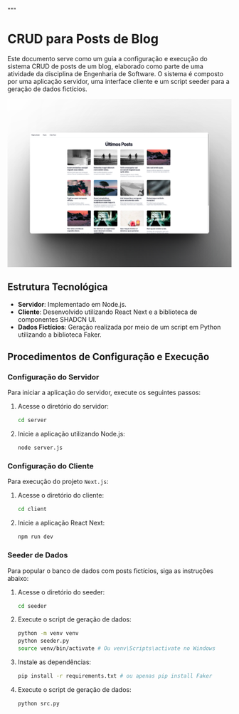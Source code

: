 """
# CRUD para Posts de Blog

Este documento serve como um guia a configuração e execução do sistema CRUD de posts de um blog, elaborado como parte de uma atividade da disciplina de Engenharia de Software. O sistema é composto por uma aplicação servidor, uma interface cliente e um script seeder para a geração de dados fictícios.

![Screenshot de demonstração](images/shot.png "Screenshot de demonstração")

## Estrutura Tecnológica

- **Servidor**: Implementado em Node.js.
- **Cliente**: Desenvolvido utilizando React Next e a biblioteca de componentes SHADCN UI.
- **Dados Fictícios**: Geração realizada por meio de um script em Python utilizando a biblioteca Faker.

## Procedimentos de Configuração e Execução

### Configuração do Servidor

Para iniciar a aplicação do servidor, execute os seguintes passos:

1. Acesse o diretório do servidor:
   ```bash
   cd server

2. Inicie a aplicação utilizando Node.js:
   ```bash
   node server.js

### Configuração do Cliente
Para execução do projeto `Next.js`:

1. Acesse o diretório do cliente:
   ```bash
   cd client

2. Inicie a aplicação React Next:
   ```bash
   npm run dev

### Seeder de Dados
Para popular o banco de dados com posts fictícios, siga as instruções abaixo:

1. Acesse o diretório do seeder:
   ```bash
   cd seeder

2. Execute o script de geração de dados:
    ```bash
    python -m venv venv
    python seeder.py
    source venv/bin/activate # Ou venv\Scripts\activate no Windows

3. Instale as dependências:
    ```bash
    pip install -r requirements.txt # ou apenas pip install Faker

4. Execute o script de geração de dados:
    ```bash
    python src.py



